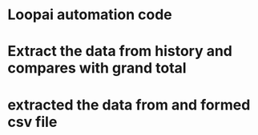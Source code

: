 # Loopai automation code
# Extract the data from history and compares with grand total
# extracted the data from and formed csv file
